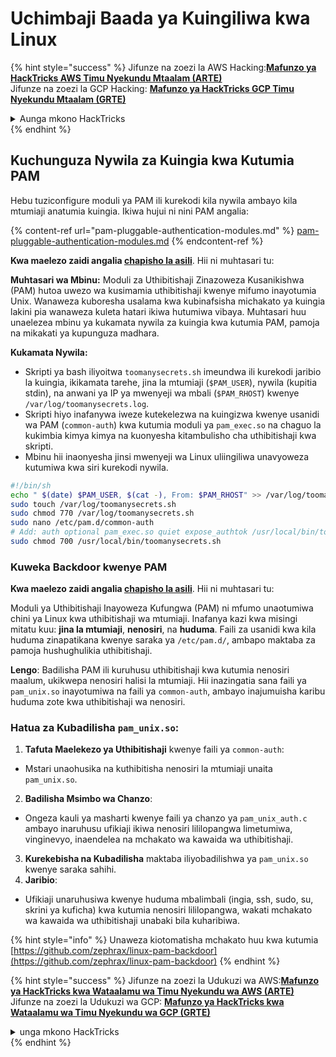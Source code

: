 # Uchimbaji Baada ya Kuingiliwa kwa Linux

{% hint style="success" %}
Jifunze na zoezi la AWS Hacking:<img src="/.gitbook/assets/arte.png" alt="" data-size="line">[**Mafunzo ya HackTricks AWS Timu Nyekundu Mtaalam (ARTE)**](https://training.hacktricks.xyz/courses/arte)<img src="/.gitbook/assets/arte.png" alt="" data-size="line">\
Jifunze na zoezi la GCP Hacking: <img src="/.gitbook/assets/grte.png" alt="" data-size="line">[**Mafunzo ya HackTricks GCP Timu Nyekundu Mtaalam (GRTE)**<img src="/.gitbook/assets/grte.png" alt="" data-size="line">](https://training.hacktricks.xyz/courses/grte)

<details>

<summary>Aunga mkono HackTricks</summary>

* Angalia [**mpango wa usajili**](https://github.com/sponsors/carlospolop)!
* **Jiunge na** 💬 [**Kikundi cha Discord**](https://discord.gg/hRep4RUj7f) au [**kikundi cha telegram**](https://t.me/peass) au **tufuate** kwenye **Twitter** 🐦 [**@hacktricks\_live**](https://twitter.com/hacktricks\_live)**.**
* **Shiriki mbinu za udukuzi kwa kuwasilisha PRs kwa** [**HackTricks**](https://github.com/carlospolop/hacktricks) na [**HackTricks Cloud**](https://github.com/carlospolop/hacktricks-cloud) github repos.

</details>
{% endhint %}

## Kuchunguza Nywila za Kuingia kwa Kutumia PAM

Hebu tuziconfigure moduli ya PAM ili kurekodi kila nywila ambayo kila mtumiaji anatumia kuingia. Ikiwa hujui ni nini PAM angalia:

{% content-ref url="pam-pluggable-authentication-modules.md" %}
[pam-pluggable-authentication-modules.md](pam-pluggable-authentication-modules.md)
{% endcontent-ref %}

**Kwa maelezo zaidi angalia [chapisho la asili](https://embracethered.com/blog/posts/2022/post-exploit-pam-ssh-password-grabbing/)**. Hii ni muhtasari tu:

**Muhtasari wa Mbinu:**
Moduli za Uthibitishaji Zinazoweza Kusanikishwa (PAM) hutoa uwezo wa kusimamia uthibitishaji kwenye mifumo inayotumia Unix. Wanaweza kuboresha usalama kwa kubinafsisha michakato ya kuingia lakini pia wanaweza kuleta hatari ikiwa hutumiwa vibaya. Muhtasari huu unaelezea mbinu ya kukamata nywila za kuingia kwa kutumia PAM, pamoja na mikakati ya kupunguza madhara.

**Kukamata Nywila:**
- Skripti ya bash iliyoitwa `toomanysecrets.sh` imeundwa ili kurekodi jaribio la kuingia, ikikamata tarehe, jina la mtumiaji (`$PAM_USER`), nywila (kupitia stdin), na anwani ya IP ya mwenyeji wa mbali (`$PAM_RHOST`) kwenye `/var/log/toomanysecrets.log`.
- Skripti hiyo inafanywa iweze kutekelezwa na kuingizwa kwenye usanidi wa PAM (`common-auth`) kwa kutumia moduli ya `pam_exec.so` na chaguo la kukimbia kimya kimya na kuonyesha kitambulisho cha uthibitishaji kwa skripti.
- Mbinu hii inaonyesha jinsi mwenyeji wa Linux uliingiliwa unavyoweza kutumiwa kwa siri kurekodi nywila.
```bash
#!/bin/sh
echo " $(date) $PAM_USER, $(cat -), From: $PAM_RHOST" >> /var/log/toomanysecrets.log
sudo touch /var/log/toomanysecrets.sh
sudo chmod 770 /var/log/toomanysecrets.sh
sudo nano /etc/pam.d/common-auth
# Add: auth optional pam_exec.so quiet expose_authtok /usr/local/bin/toomanysecrets.sh
sudo chmod 700 /usr/local/bin/toomanysecrets.sh
```
### Kuweka Backdoor kwenye PAM

**Kwa maelezo zaidi angalia [chapisho la asili](https://infosecwriteups.com/creating-a-backdoor-in-pam-in-5-line-of-code-e23e99579cd9)**. Hii ni muhtasari tu:

Moduli ya Uthibitishaji Inayoweza Kufungwa (PAM) ni mfumo unaotumiwa chini ya Linux kwa uthibitishaji wa mtumiaji. Inafanya kazi kwa misingi mitatu kuu: **jina la mtumiaji**, **nenosiri**, na **huduma**. Faili za usanidi kwa kila huduma zinapatikana kwenye saraka ya `/etc/pam.d/`, ambapo maktaba za pamoja hushughulikia uthibitishaji.

**Lengo**: Badilisha PAM ili kuruhusu uthibitishaji kwa kutumia nenosiri maalum, ukikwepa nenosiri halisi la mtumiaji. Hii inazingatia sana faili ya `pam_unix.so` inayotumiwa na faili ya `common-auth`, ambayo inajumuisha karibu huduma zote kwa uthibitishaji wa nenosiri.

### Hatua za Kubadilisha `pam_unix.so`:

1. **Tafuta Maelekezo ya Uthibitishaji** kwenye faili ya `common-auth`:
- Mstari unaohusika na kuthibitisha nenosiri la mtumiaji unaita `pam_unix.so`.
2. **Badilisha Msimbo wa Chanzo**:
- Ongeza kauli ya masharti kwenye faili ya chanzo ya `pam_unix_auth.c` ambayo inaruhusu ufikiaji ikiwa nenosiri lililopangwa limetumiwa, vinginevyo, inaendelea na mchakato wa kawaida wa uthibitishaji.
3. **Kurekebisha na Kubadilisha** maktaba iliyobadilishwa ya `pam_unix.so` kwenye saraka sahihi.
4. **Jaribio**:
- Ufikiaji unaruhusiwa kwenye huduma mbalimbali (ingia, ssh, sudo, su, skrini ya kuficha) kwa kutumia nenosiri lililopangwa, wakati mchakato wa kawaida wa uthibitishaji unabaki bila kuharibiwa.

{% hint style="info" %}
Unaweza kiotomatisha mchakato huu kwa kutumia [https://github.com/zephrax/linux-pam-backdoor](https://github.com/zephrax/linux-pam-backdoor)
{% endhint %}

{% hint style="success" %}
Jifunze na zoezi la Udukuzi wa AWS:<img src="/.gitbook/assets/arte.png" alt="" data-size="line">[**Mafunzo ya HackTricks kwa Wataalamu wa Timu Nyekundu wa AWS (ARTE)**](https://training.hacktricks.xyz/courses/arte)<img src="/.gitbook/assets/arte.png" alt="" data-size="line">\
Jifunze na zoezi la Udukuzi wa GCP: <img src="/.gitbook/assets/grte.png" alt="" data-size="line">[**Mafunzo ya HackTricks kwa Wataalamu wa Timu Nyekundu wa GCP (GRTE)**<img src="/.gitbook/assets/grte.png" alt="" data-size="line">](https://training.hacktricks.xyz/courses/grte)

<details>

<summary>unga mkono HackTricks</summary>

* Angalia [**mpango wa michango**](https://github.com/sponsors/carlospolop)!
* **Jiunge na** 💬 [**kikundi cha Discord**](https://discord.gg/hRep4RUj7f) au kikundi cha [**telegram**](https://t.me/peass) au **tufuate** kwenye **Twitter** 🐦 [**@hacktricks\_live**](https://twitter.com/hacktricks\_live)**.**
* **Shiriki mbinu za udukuzi kwa kuwasilisha PRs kwa** [**HackTricks**](https://github.com/carlospolop/hacktricks) na [**HackTricks Cloud**](https://github.com/carlospolop/hacktricks-cloud) github repos.

</details>
{% endhint %}
